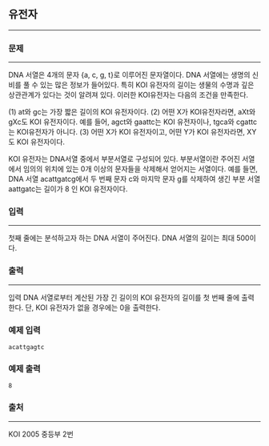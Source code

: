 ## 유전자
***
### 문제
***
DNA 서열은 4개의 문자 {a, c, g, t}로 이루어진 문자열이다. DNA 서열에는 생명의 신비를 풀 수 있는 많은 정보가 들어있다. 특히 KOI 유전자의 길이는 생물의 수명과 깊은 상관관계가 있다는 것이 알려져 있다. 이러한 KOI유전자는 다음의 조건을 만족한다.

(1) at와 gc는 가장 짧은 길이의 KOI 유전자이다. (2) 어떤 X가 KOI유전자라면, aXt와 gXc도 KOI 유전자이다. 예를 들어, agct와 gaattc는 KOI 유전자이나, tgca와 cgattc는 KOI유전자가 아니다. (3) 어떤 X가 KOI 유전자이고, 어떤 Y가 KOI 유전자라면, XY도 KOI 유전자이다.

KOI 유전자는 DNA서열 중에서 부분서열로 구성되어 있다. 부분서열이란 주어진 서열에서 임의의 위치에 있는 0개 이상의 문자들을 삭제해서 얻어지는 서열이다. 예를 들면, DNA 서열 acattgatcg에서 두 번째 문자 c와 마지막 문자 g를 삭제하여 생긴 부분 서열 aattgatc는 길이가 8 인 KOI 유전자이다.

### 입력
***
첫째 줄에는 분석하고자 하는 DNA 서열이 주어진다. DNA 서열의 길이는 최대 500이다.

### 출력
***
입력 DNA 서열로부터 계산된 가장 긴 길이의 KOI 유전자의 길이를 첫 번째 줄에 출력한다. 단, KOI 유전자가 없을 경우에는 0을 출력한다.

### 예제 입력
```
acattgagtc
```
### 예제 출력
```
8
```

### 출처
***
KOI 2005 중등부 2번  